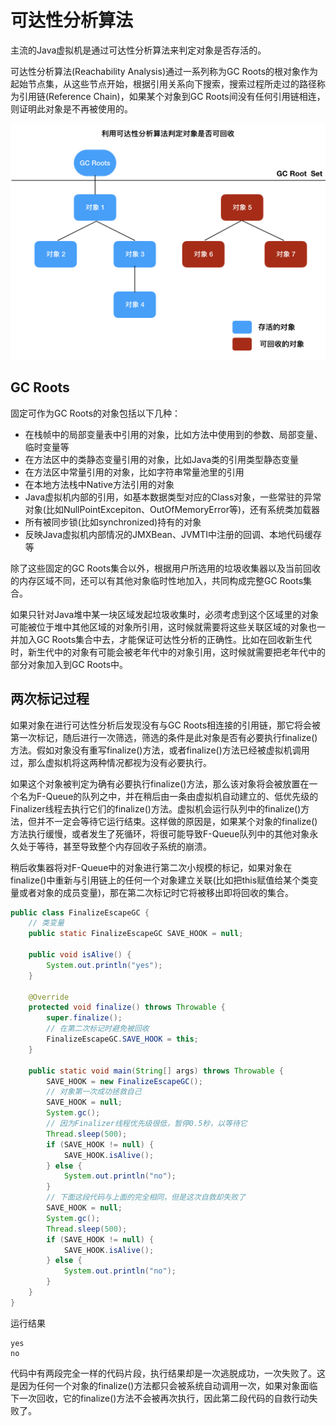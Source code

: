 # 可达性分析算法

主流的Java虚拟机是通过可达性分析算法来判定对象是否存活的。

可达性分析算法(Reachability Analysis)通过一系列称为GC Roots的根对象作为起始节点集，从这些节点开始，根据引用关系向下搜索，搜索过程所走过的路径称为引用链(Reference Chain)，如果某个对象到GC Roots间没有任何引用链相连，则证明此对象是不再被使用的。

![](../img/reachability_analysis.jpg)

## GC Roots

固定可作为GC Roots的对象包括以下几种：

- 在栈帧中的局部变量表中引用的对象，比如方法中使用到的参数、局部变量、临时变量等
- 在方法区中的类静态变量引用的对象，比如Java类的引用类型静态变量
- 在方法区中常量引用的对象，比如字符串常量池里的引用
- 在本地方法栈中Native方法引用的对象
- Java虚拟机内部的引用，如基本数据类型对应的Class对象，一些常驻的异常对象(比如NullPointExcepiton、OutOfMemoryError等)，还有系统类加载器
- 所有被同步锁(比如synchronized)持有的对象
- 反映Java虚拟机内部情况的JMXBean、JVMTI中注册的回调、本地代码缓存等

除了这些固定的GC Roots集合以外，根据用户所选用的垃圾收集器以及当前回收的内存区域不同，还可以有其他对象临时性地加入，共同构成完整GC Roots集合。

如果只针对Java堆中某一块区域发起垃圾收集时，必须考虑到这个区域里的对象可能被位于堆中其他区域的对象所引用，这时候就需要将这些关联区域的对象也一并加入GC Roots集合中去，才能保证可达性分析的正确性。比如在回收新生代时，新生代中的对象有可能会被老年代中的对象引用，这时候就需要把老年代中的部分对象加入到GC Roots中。

## 两次标记过程

如果对象在进行可达性分析后发现没有与GC Roots相连接的引用链，那它将会被第一次标记，随后进行一次筛选，筛选的条件是此对象是否有必要执行finalize()方法。假如对象没有重写finalize()方法，或者finalize()方法已经被虚拟机调用过，那么虚拟机将这两种情况都视为没有必要执行。

如果这个对象被判定为确有必要执行finalize()方法，那么该对象将会被放置在一个名为F-Queue的队列之中，并在稍后由一条由虚拟机自动建立的、低优先级的Finalizer线程去执行它们的finalize()方法。虚拟机会运行队列中的finalize()方法，但并不一定会等待它运行结束。这样做的原因是，如果某个对象的finalize()方法执行缓慢，或者发生了死循环，将很可能导致F-Queue队列中的其他对象永久处于等待，甚至导致整个内存回收子系统的崩溃。

稍后收集器将对F-Queue中的对象进行第二次小规模的标记，如果对象在finalize()中重新与引用链上的任何一个对象建立关联(比如把this赋值给某个类变量或者对象的成员变量)，那在第二次标记时它将被移出即将回收的集合。

```java
public class FinalizeEscapeGC {
    // 类变量
    public static FinalizeEscapeGC SAVE_HOOK = null;

    public void isAlive() {
        System.out.println("yes");
    }

    @Override
    protected void finalize() throws Throwable {
        super.finalize();
        // 在第二次标记时避免被回收
        FinalizeEscapeGC.SAVE_HOOK = this;
    }

    public static void main(String[] args) throws Throwable {
        SAVE_HOOK = new FinalizeEscapeGC();
        // 对象第一次成功拯救自己
        SAVE_HOOK = null;
        System.gc();
        // 因为Finalizer线程优先级很低，暂停0.5秒，以等待它
        Thread.sleep(500);
        if (SAVE_HOOK != null) {
            SAVE_HOOK.isAlive();
        } else {
            System.out.println("no");
        }
        // 下面这段代码与上面的完全相同，但是这次自救却失败了
        SAVE_HOOK = null;
        System.gc();
        Thread.sleep(500);
        if (SAVE_HOOK != null) {
            SAVE_HOOK.isAlive();
        } else {
            System.out.println("no");
        }
    }
}
```

运行结果

```
yes
no
```

代码中有两段完全一样的代码片段，执行结果却是一次逃脱成功，一次失败了。这是因为任何一个对象的finalize()方法都只会被系统自动调用一次，如果对象面临下一次回收，它的finalize()方法不会被再次执行，因此第二段代码的自救行动失败了。
